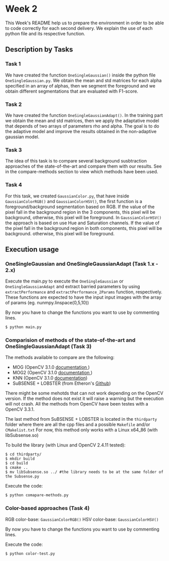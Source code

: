# Week 2

This Week's README help us to prepare the environment in order to be able to code correctly for each second delivery. We explain the use of each python file and its respective function.

## Description by Tasks

### Task 1
We have created the function `OneSingleGaussian()` inside the python file `OneSingleGaussian.py`. We obtain the mean and std matrices for each alpha specified in an array of alphas, then we segment the foreground and we obtain different segmentations that are evaluated with F1-score.

### Task 2
We have created the function `OneSingleGaussianAdapt()`. In the training part we obtain the mean and std matrices, then we apply the adaptative model that depends of two arrays of parameters rho and alpha. The goal is to do the adaptive model and improve the results obtained in the non-adaptive gaussian model.

### Task 3
The idea of this task is to compare several background susbtraction approaches of the state-of-the-art and compare them with our results. See in the compare-methods section to view which methods have been used.

### Task 4
For this task, we created `GaussianColor.py`, that have inside `GaussianColorRGB()` and `GaussianColorHSV()`, the first function is a foreground/background segmentation based on RGB. If the value of the pixel fall in the background region in the 3 components, this pixel will be background, otherwise, this pixel will be foreground. In `GaussianColorHSV()` the approach is based on use Hue and Saturation channels. If the value of the pixel fall in the background region in both components, this pixel will be background. otherwise, this pixel will be foreground.

## Execution usage
### OneSingleGaussian and OneSingleGaussianAdapt (Task 1.x - 2.x)
Execute the main.py to execute the `OneSingleGaussian` or `OneSingleGaussianAdapt` and extract barried parameters by using `extractPerformance` and `extractPerformance_2Params` function, respectively.
These functions are expected to have the input input images with the array of params (eg. nunmpy.linspace(0,5,10))

By now you have to change the functions you want to use by commenting lines.
```sh
$ python main.py
```

### Comparision of methods of the state-of-the-art and OneSingleGaussianAdapt (Task 3)

The methods available to compare are the following:
- MOG (OpenCV 3.1.0 [documentation ](https://docs.opencv.org/3.1.0/d6/da7/classcv_1_1bgsegm_1_1BackgroundSubtractorMOG.html))
- MOG2 (OpenCV 3.1.0 [documentation ](https://docs.opencv.org/3.1.0/d7/d7b/classcv_1_1BackgroundSubtractorMOG2.html))
- KNN (OpenCV 3.1.0 [documentation](https://docs.opencv.org/3.1.0/db/d88/classcv_1_1BackgroundSubtractorKNN.html))
- SuBSENSE + LOBSTER (from Etheron's [Github](https://github.com/ethereon/subsense))

There might be some mehotds that can not work depending on the OpenCV version. If the method does not exist it will raise a warning but the execution will not crash. All the methods from OpenCV have been testes with a OpenCV 3.3.1.

The last method from SuBSENSE + LOBSTER is located in the `thirdparty` folder where there are all the cpp files and a possible `Makefile` and/or `CMakelist.txt` For now, this method only works with a Linux x64_86 (with libSubsense.so)

To build the library (with Linux and OpenCV 2.4.11 tested):
```
$ cd thirdparty/
$ mkdir build
$ cd build
$ cmake ..
$ mv libSubsense.so ../ #the library needs to be at the same folder of the Subsense.py
```

Execute the code:

```sh
$ python comapare-methods.py
```

### Color-based approaches (Task 4)
RGB color-base: `GaussianColorRGB()`
HSV color-base: `GaussianColorHSV()`

By now you have to change the functions you want to use by commenting lines.

Execute the code:

```sh
$ python color-test.py
```

